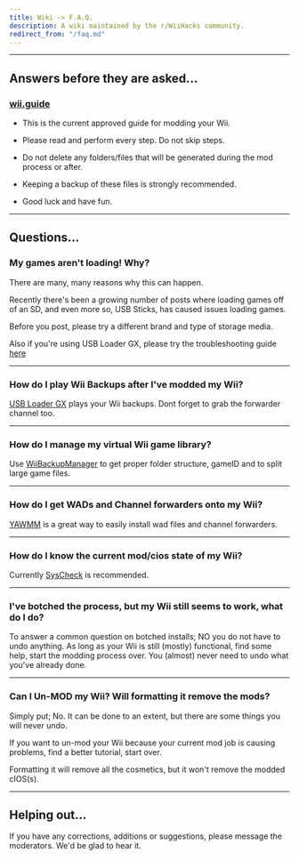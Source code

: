 ```yaml
---
title: Wiki -> F.A.Q.
description: A wiki maintained by the r/WiiHacks community.
redirect_from: "/faq.md"
---
```


----
## Answers before they are asked...

### [wii.guide](https://wii.guide/)

* This is the current approved guide for modding your Wii.

* Please read and perform every step. Do not skip steps.

* Do not delete any folders/files that will be generated during the mod process or after.

* Keeping a backup of these files is strongly recommended.

* Good luck and have fun.

----

## Questions...

### My games aren't loading! Why?

There are many, many reasons why this can happen.

Recently there's been a growing number of posts where loading games off of an SD, and even more so, USB Sticks, has caused issues loading games.

Before you post, please try a different brand and type of storage media.

Also if you're using USB Loader GX, please try the troubleshooting guide [here](https://www.reddit.com/r/WiiHacks/comments/dnfb81/usb_loader_gx_troubleshooting_guide/)

----

### How do I play Wii Backups after I've modded my Wii?

[USB Loader GX](https://sourceforge.net/projects/usbloadergx/) plays your Wii backups. Dont forget to grab the forwarder channel too.

----

### How do I manage my virtual Wii game library?

Use [WiiBackupManager](http://www.wiibackupmanager.co.uk/WiiBackupManager_Build78.html) to get proper folder structure, gameID and to split large game files.

----

### How do I get WADs and Channel forwarders onto my Wii?

[YAWMM](https://github.com/FIX94/Some-YAWMM-Mod) is a great way to easily install wad files and channel forwarders.

----

### How do I know the current mod/cios state of my Wii?

Currently [SysCheck](http://www.hacksden.com/downloads.php?do=file&id=149) is recommended.

----

### I've botched the process, but my Wii still seems to work, what do I do?

To answer a common question on botched installs; NO you do not have to undo anything. As long as your Wii is still (mostly) functional, find some help, start the modding process over. You (almost) never need to undo what you've already done.

----

### Can I Un-MOD my Wii? Will formatting it remove the mods?

Simply put; No. It can be done to an extent, but there are some things you will never undo. 

If you want to un-mod your Wii because your current mod job is causing problems, find a better tutorial, start over.

Formatting it will remove all the cosmetics, but it won't remove the modded cIOS(s).

----

## Helping out...

If you have any corrections, additions or suggestions, please message the moderators. We'd be glad to hear it.